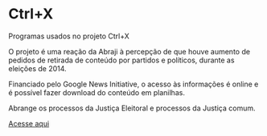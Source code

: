 # Ctrl+X
Programas usados no projeto Ctrl+X

O projeto é uma reação da Abraji à percepção de que houve aumento de pedidos de retirada de conteúdo por partidos e políticos, durante as eleições de 2014.

Financiado pelo Google News Initiative, o acesso às informações é online e é possível fazer download do conteúdo em planilhas.

Abrange os processos da Justiça Eleitoral e  processos da Justiça comum.

[Acesse aqui](http://www.ctrlx.org.br)
